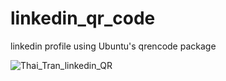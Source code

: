 # linkedin_qr_code
linkedin profile using Ubuntu's qrencode package

![Thai_Tran_linkedin_QR](https://user-images.githubusercontent.com/15201374/72706613-73770080-3b2c-11ea-90d6-f45d368aaee2.png)
